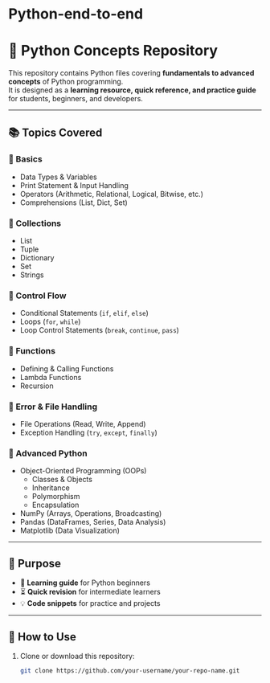 # Python-end-to-end
# 🐍 Python Concepts Repository  

This repository contains Python files covering **fundamentals to advanced concepts** of Python programming.  
It is designed as a **learning resource, quick reference, and practice guide** for students, beginners, and developers.  

---

## 📚 Topics Covered  

### 🔹 Basics  
- Data Types & Variables  
- Print Statement & Input Handling  
- Operators (Arithmetic, Relational, Logical, Bitwise, etc.)  
- Comprehensions (List, Dict, Set)  

### 🔹 Collections  
- List  
- Tuple  
- Dictionary  
- Set  
- Strings  

### 🔹 Control Flow  
- Conditional Statements (`if`, `elif`, `else`)  
- Loops (`for`, `while`)  
- Loop Control Statements (`break`, `continue`, `pass`)  

### 🔹 Functions  
- Defining & Calling Functions  
- Lambda Functions  
- Recursion  

### 🔹 Error & File Handling  
- File Operations (Read, Write, Append)  
- Exception Handling (`try`, `except`, `finally`)  

### 🔹 Advanced Python  
- Object-Oriented Programming (OOPs)  
  - Classes & Objects  
  - Inheritance  
  - Polymorphism  
  - Encapsulation  
- NumPy (Arrays, Operations, Broadcasting)  
- Pandas (DataFrames, Series, Data Analysis)  
- Matplotlib (Data Visualization)  

---

## 🎯 Purpose  

- 📖 **Learning guide** for Python beginners  
- ⏳ **Quick revision** for intermediate learners  
- 💡 **Code snippets** for practice and projects  

---

## 🚀 How to Use  

1. Clone or download this repository:  
   ```bash
   git clone https://github.com/your-username/your-repo-name.git
